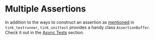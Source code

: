 # Multiple Assertions

In addition to the ways to construct an assertion as [mentioned](https://haxetink.github.io/tink_testrunner/#/basics/multi-assertions) in `tink_testrunner`, `tink_unittest` provides a handy class
`AssertionBuffer`. Check it out in the [Async Tests](basics/async-tests.md#assertion-buffer) section.